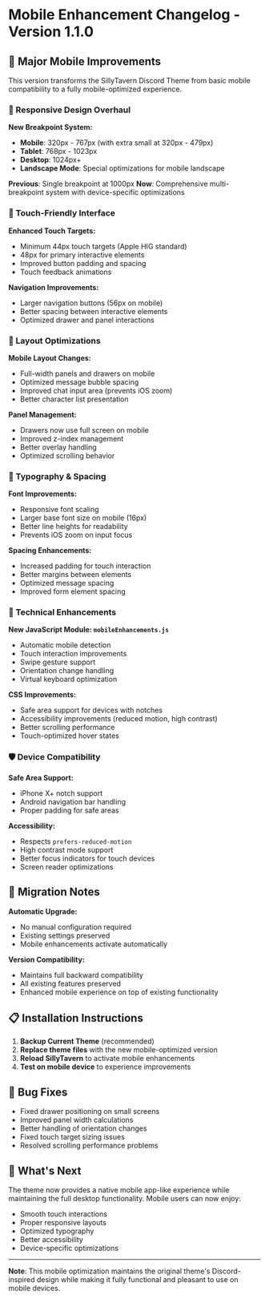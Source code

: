 # Mobile Enhancement Changelog - Version 1.1.0

## 🚀 Major Mobile Improvements

This version transforms the SillyTavern Discord Theme from basic mobile compatibility to a fully mobile-optimized experience.

### 📱 Responsive Design Overhaul

**New Breakpoint System:**
- **Mobile**: 320px - 767px (with extra small at 320px - 479px)
- **Tablet**: 768px - 1023px  
- **Desktop**: 1024px+
- **Landscape Mode**: Special optimizations for mobile landscape

**Previous**: Single breakpoint at 1000px
**Now**: Comprehensive multi-breakpoint system with device-specific optimizations

### 🎯 Touch-Friendly Interface

**Enhanced Touch Targets:**
- Minimum 44px touch targets (Apple HIG standard)
- 48px for primary interactive elements
- Improved button padding and spacing
- Touch feedback animations

**Navigation Improvements:**
- Larger navigation buttons (56px on mobile)
- Better spacing between interactive elements
- Optimized drawer and panel interactions

### 📐 Layout Optimizations

**Mobile Layout Changes:**
- Full-width panels and drawers on mobile
- Optimized message bubble spacing
- Improved chat input area (prevents iOS zoom)
- Better character list presentation

**Panel Management:**
- Drawers now use full screen on mobile
- Improved z-index management
- Better overlay handling
- Optimized scrolling behavior

### 🎨 Typography & Spacing

**Font Improvements:**
- Responsive font scaling
- Larger base font size on mobile (16px)
- Better line heights for readability
- Prevents iOS zoom on input focus

**Spacing Enhancements:**
- Increased padding for touch interaction
- Better margins between elements
- Optimized message spacing
- Improved form element spacing

### 🔧 Technical Enhancements

**New JavaScript Module: `mobileEnhancements.js`**
- Automatic mobile detection
- Touch interaction improvements
- Swipe gesture support
- Orientation change handling
- Virtual keyboard optimization

**CSS Improvements:**
- Safe area support for devices with notches
- Accessibility improvements (reduced motion, high contrast)
- Better scrolling performance
- Touch-optimized hover states

### 🛡️ Device Compatibility

**Safe Area Support:**
- iPhone X+ notch support
- Android navigation bar handling
- Proper padding for safe areas

**Accessibility:**
- Respects `prefers-reduced-motion`
- High contrast mode support
- Better focus indicators for touch devices
- Screen reader optimizations

## 🔄 Migration Notes

**Automatic Upgrade:**
- No manual configuration required
- Existing settings preserved
- Mobile enhancements activate automatically

**Version Compatibility:**
- Maintains full backward compatibility
- All existing features preserved
- Enhanced mobile experience on top of existing functionality

## 📋 Installation Instructions

1. **Backup Current Theme** (recommended)
2. **Replace theme files** with the new mobile-optimized version
3. **Reload SillyTavern** to activate mobile enhancements
4. **Test on mobile device** to experience improvements

## 🐛 Bug Fixes

- Fixed drawer positioning on small screens
- Improved panel width calculations
- Better handling of orientation changes
- Fixed touch target sizing issues
- Resolved scrolling performance problems

## 🎯 What's Next

The theme now provides a native mobile app-like experience while maintaining the full desktop functionality. Mobile users can now enjoy:

- Smooth touch interactions
- Proper responsive layouts
- Optimized typography
- Better accessibility
- Device-specific optimizations

---

**Note**: This mobile optimization maintains the original theme's Discord-inspired design while making it fully functional and pleasant to use on mobile devices.

